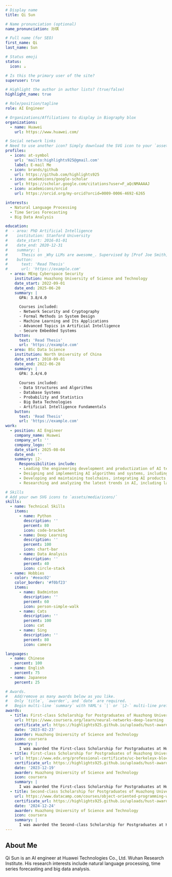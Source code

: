 ```yaml
---
# Display name
title: Qi Sun

# Name pronunciation (optional)
name_pronunciation: 孙琪

# Full name (for SEO)
first_name: Qi
last_name: Sun

# Status emoji
status:
  icon: ☕️

# Is this the primary user of the site?
superuser: true

# Highlight the author in author lists? (true/false)
highlight_name: true

# Role/position/tagline
role: AI Engineer

# Organizations/Affiliations to display in Biography blox
organizations:
  - name: Huawei
    url: https://www.huawei.com/

# Social network links
# Need to use another icon? Simply download the SVG icon to your `assets/media/icons/` folder.
profiles:
  - icon: at-symbol
    url: 'mailto:highlights925@gmail.com'
    label: E-mail Me
  - icon: brands/github
    url: https://github.com/highlights925
  - icon: academicons/google-scholar
    url: https://scholar.google.com/citations?user=F_aQcNMAAAAJ
  - icon: academicons/orcid
    url: https://orcid.org/my-orcid?orcid=0009-0006-4692-6265

interests:
  - Natural Language Processing
  - Time Series Forecasting
  - Big Data Analysis

education:
#  - area: PhD Artificial Intelligence
#    institution: Stanford University
#    date_start: 2016-01-01
#    date_end: 2020-12-31
#    summary: |
#      Thesis on _Why LLMs are awesome_. Supervised by [Prof Joe Smith](https://example.com). Presented papers at 5 IEEE conferences with the contributions being published in 2 Springer journals.
#    button:
#      text: 'Read Thesis'
#      url: 'https://example.com'
  - area: MEng Cyberspace Security
    institution: Huazhong University of Science and Technology
    date_start: 2022-09-01
    date_end: 2025-06-20
    summary: |
      GPA: 3.8/4.0

      Courses included:
      - Network Security and Cryptography
      - Formal Methods in System Design
      - Machine Learning and Its Applications
      - Advanced Topics in Artificial Intelligence
      - Secure Embedded Systems
    button: 
      text: 'Read Thesis'
      url: 'https://example.com'
  - area: BSc Data Science
    institution: North University of China
    date_start: 2018-09-01
    date_end: 2022-06-28
    summary: |
      GPA: 3.4/4.0
      
      Courses included:
      - Data Structures and Algorithms
      - Database Systems
      - Probability and Statistics
      - Big Data Technologies
      - Artificial Intelligence Fundamentals
    button: 
      text: 'Read Thesis'
      url: 'https://example.com'
work:
  - position: AI Engineer
    company_name: Huawei
    company_url: ''
    company_logo: ''
    date_start: 2025-08-04
    date_end: ''
    summary: |2-
      Responsibilities include:
      - Leading the engineering development and productization of AI technologies across various domains.  
      - Designing and implementing AI algorithms and systems, including deep learning, computer vision, autonomous driving, path planning, intelligent decision-making, recommendation systems, foundation models, and generative AI.  
      - Developing and maintaining toolchains, integrating AI products, and conducting functional and performance debugging.  
      - Researching and analyzing the latest trends in AI, including large models, generative AI, and AI for coding, to drive technical innovation.

# Skills
# Add your own SVG icons to `assets/media/icons/`
skills:
  - name: Technical Skills
    items:
      - name: Python
        description: ''
        percent: 80
        icon: code-bracket
      - name: Deep Learning
        description: ''
        percent: 100
        icon: chart-bar
      - name: Data Analysis
        description: ''
        percent: 40
        icon: circle-stack
  - name: Hobbies
    color: '#eeac02'
    color_border: '#f0bf23'
    items:
      - name: Badminton
        description: ''
        percent: 60
        icon: person-simple-walk
      - name: Cats
        description: ''
        percent: 100
        icon: cat
      - name: Sing
        description: ''
        percent: 80
        icon: camera

languages:
  - name: Chinese
    percent: 100
  - name: English
    percent: 75
  - name: Japanese
    percent: 25

# Awards.
#   Add/remove as many awards below as you like.
#   Only `title`, `awarder`, and `date` are required.
#   Begin multi-line `summary` with YAML's `|` or `|2-` multi-line prefix and indent 2 spaces below.
awards:
  - title: First-class Scholarship for Postgraduates of Huazhong University of Science and Technology
    url: https://www.coursera.org/learn/neural-networks-deep-learning
    certificate_url: https://highlights925.github.io/uploads/hust-award-1.pdf
    date: '2023-02-23'
    awarder: Huazhong University of Science and Technology
    icon: coursera
    summary: |
      I was awarded the First-class Scholarship for Postgraduates at Huazhong University of Science and Technology for the 2022–2023 academic year. This honor recognizes my outstanding academic performance, research potential, and comprehensive development during my postgraduate studies in cyberspace security.
  - title: First-class Scholarship for Postgraduates of Huazhong University of Science and Technology
    url: https://www.edx.org/professional-certificate/uc-berkeleyx-blockchain-fundamentals
    certificate_url: https://highlights925.github.io/uploads/hust-award-2.pdf
    date: '2023-12-19'
    awarder: Huazhong University of Science and Technology
    icon: coursera
    summary: |
      I was awarded the First-class Scholarship for Postgraduates at Huazhong University of Science and Technology for the 2023–2024 academic year. This honor recognizes my outstanding academic performance, research potential, and comprehensive development during my postgraduate studies in cyberspace security.
  - title: Second-class Scholarship for Postgraduates of Huazhong University of Science and Technology
    url: https://www.datacamp.com/courses/object-oriented-programming-with-s3-and-r6-in-r
    certificate_url: https://highlights925.github.io/uploads/hust-award-3.pdf
    date: '2024-12-24'
    awarder: Huazhong University of Science and Technology
    icon: coursera
    summary: |
      I was awarded the Second-class Scholarship for Postgraduates at Huazhong University of Science and Technology for the 2023–2024 academic year. This honor recognizes my outstanding academic performance, research potential, and comprehensive development during my postgraduate studies in cyberspace security.
---
```


## About Me

Qi Sun is an AI engineer at Huawei Technologies Co., Ltd. Wuhan Research Institute. His research interests include natural language processing, time series forecasting and big data analysis.
